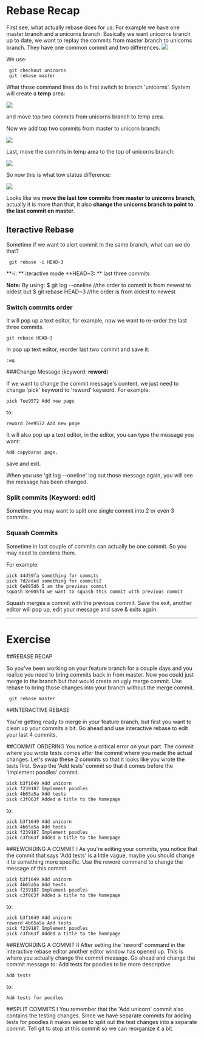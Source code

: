 # Rebase Recap

First see, what actually rebase does for us:
For example we have one master branch and a unicorns branch.
Basically we want unicorns branch up to date, we want to replay the commits from master branch to unicorns branch.
They have one common commit and two differences.
![](http://cs.uef.fi/paikka/zhentiw/images/git/rebase/1.png)

We use:

     git checkout unicorns
     git rebase master
  
What those command lines do is first switch to branch 'unicorns'.
System will create a **temp** area:

![](http://cs.uef.fi/paikka/zhentiw/images/git/rebase/2.png)

and move top two commits from unicorns branch to temp area.

Now we add top two commits from master to unicorn branch:

![](http://cs.uef.fi/paikka/zhentiw/images/git/rebase/3.png)

Last, move the commits in temp area to the top of unicorns branch:

![](http://cs.uef.fi/paikka/zhentiw/images/git/rebase/4.png)

So now this is what tow status difference:

![](http://cs.uef.fi/paikka/zhentiw/images/git/rebase/5.png)

Looks like we **move the last tow commits from master to unicorns branch**, actually it is more than that, it also **change the unicorns branch to point to the last commit on master**.


## Iteractive Rebase

Sometime if we want to alert commit in the same branch, what can we do that?

     git rebase -i HEAD~3
	 
**-i: ** iteractive mode
**HEAD~3: ** last three commits

**Note:**
     By using:
	    $ git log --oneline  //the order to commit is from newest to oldest
	 but
        $ git rebase HEAD~3  //the order is from oldest to newest		

### Switch commits order		
It will pop up a text editor, for example, now we want to re-order the last three commits.
	
	git rebase HEAD~3
	
In pop up text editor, reorder last two commit and save it:

	:wq
	
###Change Message (keyword: **reword**)

If we want to change the commit message's content, we just need to change 'pick' keyword to 'reword' keyword.
For example:
	
	pick 7ee9572 Add new page
	
to:

	reword 7ee9572 Add new page
	
It will also pop up a text editor, in the editor, you can type the message you want:

	Add capybaras page.
	
save and exit.

When you use 'git log --oneline' log out those message again, you will see the message has been changed.

### Split commits (Keyword: **edit**)
Sometime you may want to split one single commit into 2 or even 3 commits.


### Squash Commits
Sometime in last couple of commits can actually be one commit. So you may need to combine them.

For example:

	pick 44d59fa something for commits
	pick 7d2edad something for commits2
	pick 6e885d6 I am the previous commit
	squash 8e005f4 we want to squash this commit with previous commit
	
Squash merges a commit with the previous commit.
Save the exit, another editor will pop up, edit your message and save & exits again.

----------------------------------

# Exercise

##REBASE RECAP

So you've been working on your feature branch for a couple days and you realize you need to bring commits back in from master. Now you could just merge in the branch but that would create an ugly merge commit. Use rebase to bring those changes into your branch without the merge commit.

     git rebase master
	 
##INTERACTIVE REBASE

You're getting ready to merge in your feature branch, but first you want to clean up your commits a bit. Go ahead and use interactive rebase to edit your last 4 commits.

##COMMIT ORDERING
You notice a critical error on your part. The commit where you wrote tests comes after the commit where you made the actual changes. Let's swap these 2 commits so that it looks like you wrote the tests first. Swap the 'Add tests' commit so that it comes before the 'Implement poodles' commit.

	pick b3f1649 Add unicorn
	pick f239187 Implement poodles
	pick 4b65a5a Add tests
	pick c3f863f Added a title to the homepage

to:

 	pick b3f1649 Add unicorn
	pick 4b65a5a Add tests
	pick f239187 Implement poodles
	pick c3f863f Added a title to the homepage
	
##REWORDING A COMMIT I
As you're editing your commits, you notice that the commit that says 'Add tests' is a little vague, maybe you should change it to something more specific. Use the reword command to change the message of this commit.

	pick b3f1649 Add unicorn
	pick 4b65a5a Add tests
	pick f239187 Implement poodles
	pick c3f863f Added a title to the homepage
	
to:

	pick b3f1649 Add unicorn
	reword 4b65a5a Add tests
	pick f239187 Implement poodles
	pick c3f863f Added a title to the homepage	

##REWORDING A COMMIT II
After setting the 'reword' command in the interactive rebase editor another editor window has opened up. This is where you actually change the commit message. Go ahead and change the commit message to: Add tests for poodles to be more descriptive.

	Add tests
	
to:

	Add tests for poodles
	
##SPLIT COMMITS I
You remember that the 'Add unicorn' commit also contains the testing changes. Since we have separate commits for adding tests for poodles it makes sense to split out the test changes into a separate commit. Tell git to stop at this commit so we can reorganize it a bit.
